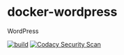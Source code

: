 # docker-wordpress
WordPress

[![build](https://github.com/VSLCatena/docker-wordpress/actions/workflows/Wordpress-CI.yml/badge.svg)](https://github.com/VSLCatena/docker-wordpress/actions/workflows/Wordpress-CI.yml)
[![Codacy Security Scan](https://github.com/VSLCatena/docker-wordpress/actions/workflows/codacy-analysis.yml/badge.svg)](https://github.com/VSLCatena/docker-wordpress/actions/workflows/codacy-analysis.yml)
